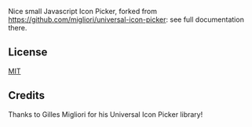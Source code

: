 
Nice small Javascript Icon Picker, forked from https://github.com/migliori/universal-icon-picker: see full documentation there.

## License

[MIT](https://choosealicense.com/licenses/mit/)

## Credits

Thanks to Gilles Migliori for his Universal Icon Picker library!